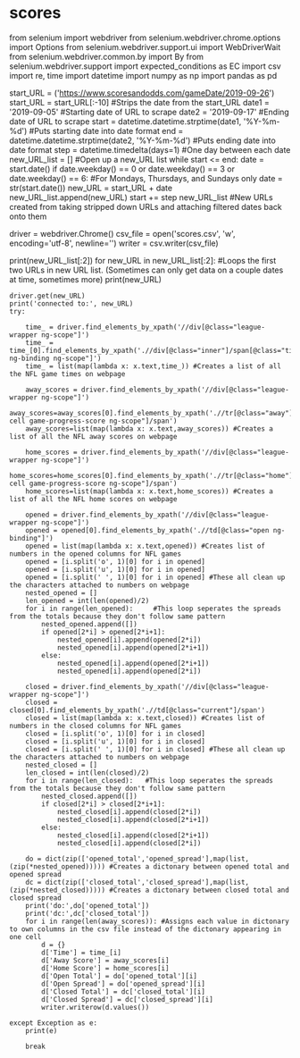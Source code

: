 # scores
from selenium import webdriver
from selenium.webdriver.chrome.options import Options
from selenium.webdriver.support.ui import WebDriverWait
from selenium.webdriver.common.by import By
from selenium.webdriver.support import expected_conditions as EC
import csv
import re, time
import datetime
import numpy as np
import pandas as pd

start_URL = ('https://www.scoresandodds.com/gameDate/2019-09-26')
start_URL = start_URL[:-10] #Strips the date from the start_URL
date1 = '2019-09-05' #Starting date of URL to scrape
date2 = '2019-09-17' #Ending date of URL to scrape
start = datetime.datetime.strptime(date1, '%Y-%m-%d') #Puts starting date into date format
end = datetime.datetime.strptime(date2, '%Y-%m-%d') #Puts ending date into date format
step = datetime.timedelta(days=1) #One day between each date
new_URL_list = [] #Open up a new_URL list
while start <= end:
    date = start.date()
    if date.weekday() == 0 or date.weekday() == 3 or date.weekday() == 6: #For Mondays, Thursdays, and Sundays only
        date = str(start.date())
        new_URL = start_URL + date
        new_URL_list.append(new_URL)
    start += step 
new_URL_list #New URLs created from taking stripped down URLs and attaching filtered dates back onto them

driver = webdriver.Chrome() 
csv_file = open('scores.csv', 'w', encoding='utf-8', newline='')
writer = csv.writer(csv_file)

print(new_URL_list[:2])
for new_URL in new_URL_list[:2]: #Loops the first two URLs in new URL list. (Sometimes can only get data on a couple dates at time, sometimes more)
    print(new_URL)
    
    
    driver.get(new_URL)
    print('connected to:', new_URL)
    try:
        
        time_ = driver.find_elements_by_xpath('//div[@class="league-wrapper ng-scope"]')
        time_ = time_[0].find_elements_by_xpath('.//div[@class="inner"]/span[@class="time ng-binding ng-scope"]')
        time_ = list(map(lambda x: x.text,time_)) #Creates a list of all the NFL game times on webpage

        away_scores = driver.find_elements_by_xpath('//div[@class="league-wrapper ng-scope"]')
        away_scores=away_scores[0].find_elements_by_xpath('.//tr[@class="away"]/td[@class="bold-cell game-progress-score ng-scope"]/span')
        away_scores=list(map(lambda x: x.text,away_scores)) #Creates a list of all the NFL away scores on webpage

        home_scores = driver.find_elements_by_xpath('//div[@class="league-wrapper ng-scope"]')
        home_scores=home_scores[0].find_elements_by_xpath('.//tr[@class="home"]/td[@class="bold-cell game-progress-score ng-scope"]/span')
        home_scores=list(map(lambda x: x.text,home_scores)) #Creates a list of all the NFL home scores on webpage

        opened = driver.find_elements_by_xpath('//div[@class="league-wrapper ng-scope"]')
        opened = opened[0].find_elements_by_xpath('.//td[@class="open ng-binding"]')
        opened = list(map(lambda x: x.text,opened)) #Creates list of numbers in the opened columns for NFL games
        opened = [i.split('o', 1)[0] for i in opened]
        opened = [i.split('u', 1)[0] for i in opened]
        opened = [i.split(' ', 1)[0] for i in opened] #These all clean up the characters attached to numbers on webpage
        nested_opened = [] 
        len_opened = int(len(opened)/2)
        for i in range(len_opened):     #This loop seperates the spreads from the totals because they don't follow same pattern
            nested_opened.append([]) 
            if opened[2*i] > opened[2*i+1]:
                nested_opened[i].append(opened[2*i])
                nested_opened[i].append(opened[2*i+1])
            else:
                nested_opened[i].append(opened[2*i+1])
                nested_opened[i].append(opened[2*i])

        closed = driver.find_elements_by_xpath('//div[@class="league-wrapper ng-scope"]')
        closed = closed[0].find_elements_by_xpath('.//td[@class="current"]/span')
        closed = list(map(lambda x: x.text,closed)) #Creates list of numbers in the closed columns for NFL games
        closed = [i.split('o', 1)[0] for i in closed]
        closed = [i.split('u', 1)[0] for i in closed]
        closed = [i.split(' ', 1)[0] for i in closed] #These all clean up the characters attached to numbers on webpage
        nested_closed = []   
        len_closed = int(len(closed)/2)
        for i in range(len_closed):   #This loop seperates the spreads from the totals because they don't follow same pattern
            nested_closed.append([]) 
            if closed[2*i] > closed[2*i+1]:
                nested_closed[i].append(closed[2*i])
                nested_closed[i].append(closed[2*i+1])
            else:
                nested_closed[i].append(closed[2*i+1])
                nested_closed[i].append(closed[2*i])
            
        do = dict(zip(['opened_total','opened_spread'],map(list,(zip(*nested_opened))))) #Creates a dictonary between opened total and opened spread
        dc = dict(zip(['closed_total','closed_spread'],map(list,(zip(*nested_closed))))) #Creates a dictonary between closed total and closed spread
        print('do:',do['opened_total'])
        print('dc:',dc['closed_total'])
        for i in range(len(away_scores)): #Assigns each value in dictonary to own columns in the csv file instead of the dictonary appearing in one cell
            d = {}
            d['Time'] = time_[i]
            d['Away Score'] = away_scores[i]
            d['Home Score'] = home_scores[i]
            d['Open Total'] = do['opened_total'][i]
            d['Open Spread'] = do['opened_spread'][i]
            d['Closed Total'] = dc['closed_total'][i]
            d['Closed Spread'] = dc['closed_spread'][i]
            writer.writerow(d.values())

    except Exception as e:
        print(e)
    
        break
